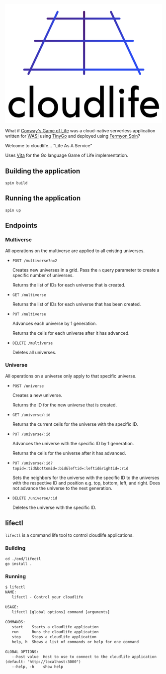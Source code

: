 ![cloudlife](./images/cloudlife-logo.png)

What if [Conway's Game of Life](https://en.wikipedia.org/wiki/Conway%27s_Game_of_Life) was a cloud-native serverless application written for [WASI](https://github.com/WebAssembly/WASI) using [TinyGo](https://tinygo.org/) and deployed using [Fermyon Spin](https://github.com/fermyon/spin)?

Welcome to cloudlife... "Life As A Service"

Uses [Vita](https://github.com/acifani/vita) for the Go language Game of Life implementation.

## Building the application

```
spin build
```

## Running the application

```
spin up
```

## Endpoints

### Multiverse

All operations on the multiverse are applied to all existing universes.

- `POST /multiverse?n=2`

    Creates new universes in a grid. Pass the `n` query parameter to create a specific number of universes.

    Returns the list of IDs for each universe that is created.

- `GET /multiverse`

    Returns the list of IDs for each universe that has been created.

- `PUT /multiverse`

    Advances each universe by 1 generation.

    Returns the cells for each universe after it has advanced.

- `DELETE /multiverse`

    Deletes all universes.

### Universe

All operations on a universe only apply to that specific universe.

- `POST /universe`

    Creates a new universe.

    Returns the ID for the new universe that is created.

- `GET /universe/:id`

    Returns the current cells for the universe with the specific ID.

- `PUT /universe/:id`

    Advances the universe with the specific ID by 1 generation.

    Returns the cells for the universe after it has advanced.

- `PUT /universe/:id?topid=:tid&bottomid=:bid&leftid=:leftid&rightid=:rid`

    Sets the neighbors for the universe with the specific ID to the universes with the respective ID and position e.g. top, bottom, left, and right. Does not advance the universe to the next generation.

- `DELETE /universe/:id`

    Deletes the universe with the specific ID.

## lifectl

`lifectl` is a command life tool to control cloudlife applications.

### Building

```
cd ./cmd/lifectl
go install .
```

### Running

```
$ lifectl
NAME:
   lifectl - Control your cloudlife

USAGE:
   lifectl [global options] command [arguments]

COMMANDS:
   start    Starts a cloudlife application
   run      Runs the cloudlife application
   stop     Stops a cloudlife application
   help, h  Shows a list of commands or help for one command

GLOBAL OPTIONS:
   --host value  Host to use to connect to the cloudlife application (default: "http://localhost:3000")
   --help, -h    show help
```

